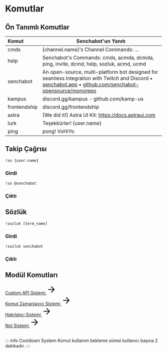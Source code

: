 # Komutlar

## Ön Tanımlı Komutlar <Badge type="tip" text="BETA"/>

| Komut        | Senchabot'un Yanıtı                                                                                                                                                                                                                  |
| :----------- | ------------------------------------------------------------------------------------------------------------------------------------------------------------------------------------------------------------------------------------ |
| cmds         | {channel.name}'s Channel Commands: ...                                                                                                                                                                                               |
| help         | Senchabot's Commands: cmds, acmda, dcmda, ping, invite, dcmd, help, sozluk, acmd, ucmd                                                                                                                                               |
| senchabot    | An open-source, multi-platform bot designed for seamless integration with Twitch and Discord • [senchabot.app](https://senchabot.app) • [github.com/senchabot-opensource/monorepo](https://github.com/senchabot-opensource/monorepo) |
| kampus       | discord.gg/kampus - github.com/kamp-us                                                                                                                                                                                               |
| frontendship | discord.gg/frontendship                                                                                                                                                                                                              |
| astra        | [We did it!] Astra UI Kit: https://docs.astraui.com                                                                                                                                                                                  |
| lurk         | Teşekkürler! {user.name}                                                                                                                                                                                                             |
| ping         | pong! VoHiYo                                                                                                                                                                                                                         |

## Takip Çağrısı <Badge type="warning" text="NEW"/>

```
!so {user.name}
```

### Girdi

```
!so @senchabot
```

### Çıktı

<!-- Result Photo ? -->

## Sözlük <Badge type="warning" text="NEW"/>

```
!sozluk [term_name]
```

### Girdi

```
!sozluk senchabot
```

### Çıktı

<!-- Result Photo ? -->

## Modül Komutları

<!-- Custom API System - CONTENT REFERANCE SMALL -->
<style src="@theme/style.css"></style>
<div>
<a class="content-ref-s" href="/tr/twitch-bot/custom-api-system">
        <span class="ref-details-s">
            <span class="content-ref-page-title-s">Custom API Sistemi <Badge type="info" text="planned"/></span> 
        </span>
    <svg style="width:32px;height:32px;" viewBox="0 0 24 24" class="content-ref-svg-s" aria-hidden="true"><path fill="currentColor" d="M4,11V13H16L10.5,18.5L11.92,19.92L19.84,12L11.92,4.08L10.5,5.5L16,11H4Z"></path></svg>
</a>
</div>

<!-- Command Timer System - CONTENT REFERANCE SMALL -->
<style src="@theme/style.css"></style>
<div>
<a class="content-ref-s" href="/tr/twitch-bot/command-timer-system">
        <span class="ref-details-s">
            <span class="content-ref-page-title-s">Komut Zamanlayıcı Sistemi <Badge type="info" text="planned"/></span> 
        </span>
    <svg style="width:32px;height:32px;" viewBox="0 0 24 24" class="content-ref-svg-s" aria-hidden="true"><path fill="currentColor" d="M4,11V13H16L10.5,18.5L11.92,19.92L19.84,12L11.92,4.08L10.5,5.5L16,11H4Z"></path></svg>
</a>
</div>

<!-- Reminder System - CONTENT REFERANCE SMALL -->
<style src="@theme/style.css"></style>
<div>
<a class="content-ref-s" href="/tr/twitch-bot/reminder-system">
        <span class="ref-details-s">
            <span class="content-ref-page-title-s">Hatırlatıcı Sistemi <Badge type="info" text="planned"/></span> 
        </span>
    <svg style="width:32px;height:32px;" viewBox="0 0 24 24" class="content-ref-svg-s" aria-hidden="true"><path fill="currentColor" d="M4,11V13H16L10.5,18.5L11.92,19.92L19.84,12L11.92,4.08L10.5,5.5L16,11H4Z"></path></svg>
</a>
</div>

<!-- Note Taking System - CONTENT REFERANCE SMALL -->
<style src="@theme/style.css"></style>
<div>
<a class="content-ref-s" href="/tr/twitch-bot/note-taking-system">
        <span class="ref-details-s">
            <span class="content-ref-page-title-s">Not Sistemi <Badge type="info" text="planned"/></span> 
        </span>
    <svg style="width:32px;height:32px;" viewBox="0 0 24 24" class="content-ref-svg-s" aria-hidden="true"><path fill="currentColor" d="M4,11V13H16L10.5,18.5L11.92,19.92L19.84,12L11.92,4.08L10.5,5.5L16,11H4Z"></path></svg>
</a>
</div>

<br/>

::: info Cooldown System
Komut kullanım bekleme süresi kullanıcı başına 2 dakikadır.
:::
